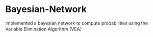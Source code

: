 # Bayesian-Network
Implemented a bayesian network to compute probabilities using the Variable Elimination Algorithm (VEA）
